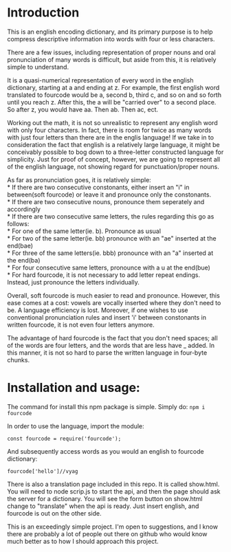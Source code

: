 <html>
<head>
     <meta charset='utf-8'>
</head>
<body>     
     <h1>Introduction</h1>
     
This is an english encoding dictionary, and its primary purpose is to help compress descriptive information into words with four or less characters.

There are a few issues, including representation of proper nouns and oral pronunciation of many words is difficult, but aside from this, it is relatively simple to understand. 

It is a quasi-numerical representation of every word in the english dictionary, starting at a and ending at z. For example, the first english word translated to fourcode would be a, second b, third c, and so on and so forth until you reach z. After this, the a will be "carried over" to a second place. So after z, you would have aa. Then ab. Then ac, ect.

Working out the math, it is not so unrealistic to represent any english word with only four characters. In fact, there is room for twice as many words with just four letters than there are in the englis language! If we take in to consideration the fact that english is a relatively large language, it might be conceivably possible to bog down to a three-letter constructed language for simplicity. Just for proof of concept, however, we are going to represent all of the english language, not showing regard for punctuation/proper nouns. 

As far as pronunciation goes, it is relatively simple:<br> 
     * If there are two consecutive constonants, either insert an "i" in between(soft fourcode) or leave it and pronounce only the constonants.<br>
     * If there are two consecutive nouns, pronounce them seperately and accordingly<br>
     * If there are two consecutive same letters, the rules regarding this go as follows:<br>
       * For one of the same letter(ie. b). Pronounce as usual<br>
       * For two of the same letter(ie. bb) pronounce with an "ae" inserted at the end(bae)<br>
       * For three of the same letters(ie. bbb) pronounce with an "a" inserted at the end(ba)<br>
       * For four consecutive same letters, pronounce with a u at the end(bue)<br>
     * For hard fourcode, it is not necessary to add letter repeat endings. Instead, just pronounce the letters individually.<br>

Overall, soft fourcode is much easier to read and pronounce. However, this ease comes at a cost: vowels are vocally inserted where they don't need to be. A language efficiency is lost. Moreover, if one wishes to use conventional pronunciation rules and insert 'i' between constonants in written fourcode, it is not even four letters anymore. 

The advantage of hard fourcode is the fact that you don't need spaces; all of the words are four letters, and the words that are less have _ added. In this manner, it is not so hard to parse the written language in four-byte chunks. 

<h1>Installation and usage:</h1>

The command for install this npm package is simple. Simply do:
  `npm i fourcode`
  
In order to use the language, import the module:

  `const fourcode = require('fourcode');`

And subsequently access words as you would an english to fourcode dictionary:

  `fourcode['hello']//vyag`

There is also a translation page included in this repo. It is called show.html. You will need to node scrip.js to start the api, and then the page should ask the server for a dictionary. You will see the form button on show.html change to "translate" when the api is ready. Just insert english, and fourcode is out on the other side. 

This is an exceedingly simple project. I'm open to suggestions, and I know there are probably a lot of people out there on github who would know much better as to how I should approach this project.
  
<body>
</html>
